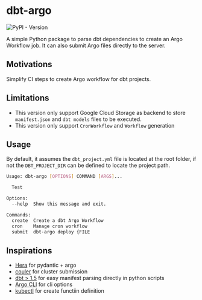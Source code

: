 # dbt-argo

![PyPI - Version](https://img.shields.io/pypi/v/dbt-argo?logo=pypi&color=blue&link=https%3A%2F%2Fpypi.org%2Fproject%2Fdbt-argo%2F)


A simple Python package to parse dbt dependencies to create an Argo Workflow job. It can also submit Argo files directly to the server.

## Motivations

Simplify CI steps to create Argo workflow for dbt projects.

## Limitations

- This version only support Google Cloud Storage as backend to store `manifest.json` and `dbt models` files to be executed.
- This version only support `CronWorkflow` and `Workflow` generation

## Usage

By default, it assumes the `dbt_project.yml` file is located at the root folder, if not the `DBT_PROJECT_DIR` can be defined to locate the project path.

```sh
Usage: dbt-argo [OPTIONS] COMMAND [ARGS]...

  Test

Options:
  --help  Show this message and exit.

Commands:
  create  Create a dbt Argo Workflow
  cron    Manage cron workflow
  submit  dbt-argo deploy {FILE
```

## Inspirations

- [Hera](https://github.com/argoproj-labs/hera) for pydantic + argo
- [couler](https://github.com/couler-proj/couler) for cluster submission
- [dbt > 1.5](https://docs.getdbt.com/reference/programmatic-invocations) for easy manifest parsing directly in python scripts
- [Argo CLI](https://argoproj.github.io/argo-workflows/walk-through/argo-cli/) for cli options
- [kubectl](https://argoproj.github.io/argo-workflows/kubectl/) for create functiin definition
